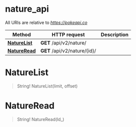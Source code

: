 # nature_api

All URIs are relative to *https://pokeapi.co*

Method | HTTP request | Description
------------- | ------------- | -------------
[**NatureList**](nature_api.md#NatureList) | **GET** /api/v2/nature/ | 
[**NatureRead**](nature_api.md#NatureRead) | **GET** /api/v2/nature/{id}/ | 


<a name="NatureList"></a>
# **NatureList**
> String! NatureList(limit, offset)


<a name="NatureRead"></a>
# **NatureRead**
> String! NatureRead(Id_)


